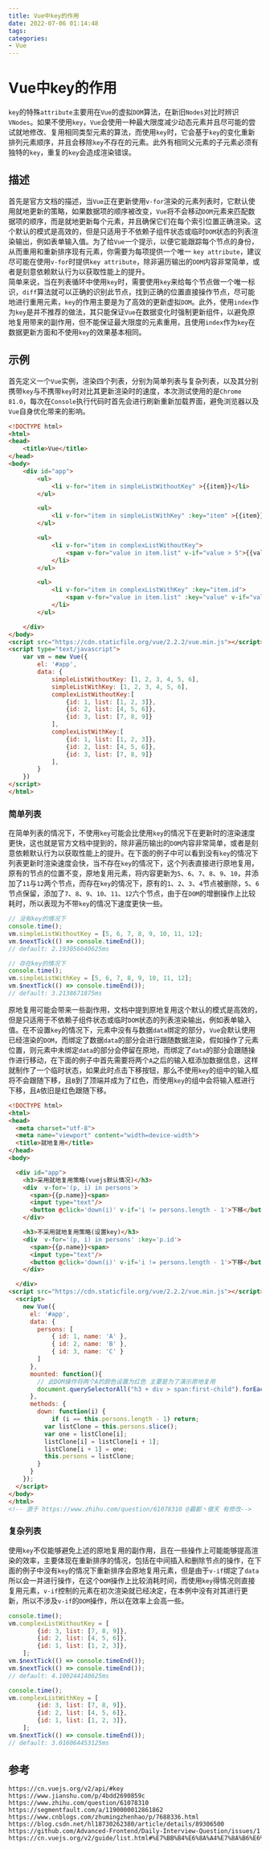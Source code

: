 ```yaml
---
title: Vue中key的作用
date: 2022-07-06 01:14:48
tags:
categories: 
- Vue
---
```

# Vue中key的作用
`key`的特殊`attribute`主要用在`Vue`的虚拟`DOM`算法，在新旧`Nodes`对比时辨识`VNodes`。如果不使用`key`，`Vue`会使用一种最大限度减少动态元素并且尽可能的尝试就地修改、复用相同类型元素的算法，而使用`key`时，它会基于`key`的变化重新排列元素顺序，并且会移除`key`不存在的元素。此外有相同父元素的子元素必须有独特的`key`，重复的`key`会造成渲染错误。

## 描述
首先是官方文档的描述，当`Vue`正在更新使用`v-for`渲染的元素列表时，它默认使用就地更新的策略，如果数据项的顺序被改变，`Vue`将不会移动`DOM`元素来匹配数据项的顺序，而是就地更新每个元素，并且确保它们在每个索引位置正确渲染。这个默认的模式是高效的，但是只适用于不依赖子组件状态或临时`DOM`状态的列表渲染输出，例如表单输入值。为了给`Vue`一个提示，以便它能跟踪每个节点的身份，从而重用和重新排序现有元素，你需要为每项提供一个唯一 `key attribute`，建议尽可能在使用`v-for`时提供`key attribute`，除非遍历输出的`DOM`内容非常简单，或者是刻意依赖默认行为以获取性能上的提升。  
简单来说，当在列表循环中使用`key`时，需要使用`key`来给每个节点做一个唯一标识，`diff`算法就可以正确的识别此节点，找到正确的位置直接操作节点，尽可能地进行重用元素，`key`的作用主要是为了高效的更新虚拟`DOM`。此外，使用`index`作为`key`是并不推荐的做法，其只能保证`Vue`在数据变化时强制更新组件，以避免原地复用带来的副作用，但不能保证最大限度的元素重用，且使用`index`作为`key`在数据更新方面和不使用`key`的效果基本相同。

## 示例

首先定义一个`Vue`实例，渲染四个列表，分别为简单列表与复杂列表，以及其分别携带`key`与不携带`key`时对比其更新渲染时的速度，本次测试使用的是`Chrome 81.0`，每次在`Console`执行代码时首先会进行刷新重新加载界面，避免浏览器以及`Vue`自身优化带来的影响。

```html
<!DOCTYPE html>
<html>
<head>
    <title>Vue</title>
</head>
<body>
    <div id="app">
        <ul>
            <li v-for="item in simpleListWithoutKey" >{{item}}</li>
        </ul>

        <ul>
            <li v-for="item in simpleListWithKey" :key="item" >{{item}}</li>
        </ul>

        <ul>
            <li v-for="item in complexListWithoutKey">
                <span v-for="value in item.list" v-if="value > 5">{{value}}</span>
            </li>
        </ul>

        <ul>
            <li v-for="item in complexListWithKey" :key="item.id">
                <span v-for="value in item.list" :key="value" v-if="value > 5">{{value}}</span>
            </li>
        </ul>

    </div>
</body>
<script src="https://cdn.staticfile.org/vue/2.2.2/vue.min.js"></script>
<script type="text/javascript">
    var vm = new Vue({
        el: '#app',
        data: {
            simpleListWithoutKey: [1, 2, 3, 4, 5, 6],
            simpleListWithKey: [1, 2, 3, 4, 5, 6],
            complexListWithoutKey:[
                {id: 1, list: [1, 2, 3]},
                {id: 2, list: [4, 5, 6]},
                {id: 3, list: [7, 8, 9]}
            ],
            complexListWithKey:[
                {id: 1, list: [1, 2, 3]},
                {id: 2, list: [4, 5, 6]},
                {id: 3, list: [7, 8, 9]}
            ],
        }
    })
</script>
</html>
```

### 简单列表
在简单列表的情况下，不使用`key`可能会比使用`key`的情况下在更新时的渲染速度更快，这也就是官方文档中提到的，除非遍历输出的`DOM`内容非常简单，或者是刻意依赖默认行为以获取性能上的提升。在下面的例子中可以看到没有`key`的情况下列表更新时渲染速度会快，当不存在`key`的情况下，这个列表直接进行原地复用，原有的节点的位置不变，原地复用元素，将内容更新为`5`、`6`、`7`、`8`、`9`、`10`，并添加了`11`与`12`两个节点，而存在`key`的情况下，原有的`1`、`2`、`3`、`4`节点被删除，`5`、`6`节点保留，添加了`7`、`8`、`9`、`10`、`11`、`12`六个节点，由于在`DOM`的增删操作上比较耗时，所以表现为不带`key`的情况下速度更快一些。


```javascript
// 没有key的情况下
console.time();
vm.simpleListWithoutKey = [5, 6, 7, 8, 9, 10, 11, 12];
vm.$nextTick(() => console.timeEnd());
// default: 2.193056640625ms
```

```javascript
// 存在key的情况下
console.time();
vm.simpleListWithKey = [5, 6, 7, 8, 9, 10, 11, 12];
vm.$nextTick(() => console.timeEnd());
// default: 3.2138671875ms
```

原地复用可能会带来一些副作用，文档中提到原地复用这个默认的模式是高效的，但是只适用于不依赖子组件状态或临时`DOM`状态的列表渲染输出，例如表单输入值。在不设置`key`的情况下，元素中没有与数据`data`绑定的部分，`Vue`会默认使用已经渲染的`DOM`，而绑定了数据`data`的部分会进行跟随数据渲染，假如操作了元素位置，则元素中未绑定`data`的部分会停留在原地，而绑定了`data`的部分会跟随操作进行移动，在下面的例子中首先需要将两个`A`之后的输入框添加数据信息，这样就制作了一个临时状态，如果此时点击下移按钮，那么不使用`key`的组中的输入框将不会跟随下移，且`B`到了顶端并成为了红色，而使用`key`的组中会将输入框进行下移，且`A`依旧是红色跟随下移。


```html
<!DOCTYPE html>
<html>
<head>
  <meta charset="utf-8">
  <meta name="viewport" content="width=device-width">
  <title>就地复用</title>
</head>
<body>

  <div id="app">
    <h3>采用就地复用策略(vuejs默认情况)</h3>
    <div  v-for='(p, i) in persons'>
      <span>{{p.name}}<span>  
      <input type="text"/>  
      <button @click='down(i)' v-if='i != persons.length - 1'>下移</button>
    </div> 

    <h3>不采用就地复用策略(设置key)</h3>
    <div  v-for='(p, i) in persons' :key='p.id'>
      <span>{{p.name}}<span> 
      <input type="text"/>  
      <button @click='down(i)' v-if='i != persons.length - 1'>下移</button>
    </div>

  </div>
<script src="https://cdn.staticfile.org/vue/2.2.2/vue.min.js"></script>
  <script>
    new Vue({
      el: '#app',
      data: {
        persons: [
            { id: 1, name: 'A' },
            { id: 2, name: 'B' },
            { id: 3, name: 'C' }
        ]
      },
      mounted: function(){
        // 此DOM操作将两个A的颜色设置为红色 主要是为了演示原地复用
        document.querySelectorAll("h3 + div > span:first-child").forEach( v => v.style.color="red");
      },
      methods: {
        down: function(i) {
            if (i == this.persons.length - 1) return;
          var listClone = this.persons.slice();
          var one = listClone[i];
          listClone[i] = listClone[i + 1];
          listClone[i + 1] = one;
          this.persons = listClone;
        }
      }
    });
  </script>
</body>
</html>
<!-- 源于 https://www.zhihu.com/question/61078310 @霸都丶傲天 有修改-->
```

### 复杂列表
使用`key`不仅能够避免上述的原地复用的副作用，且在一些操作上可能能够提高渲染的效率，主要体现在重新排序的情况，包括在中间插入和删除节点的操作，在下面的例子中没有`key`的情况下重新排序会原地复用元素，但是由于`v-if`绑定了`data`所以会一并进行操作，在这个`DOM`操作上比较消耗时间，而使用`key`得情况则直接复用元素，`v-if`控制的元素在初次渲染就已经决定，在本例中没有对其进行更新，所以不涉及`v-if`的`DOM`操作，所以在效率上会高一些。

```javascript
console.time();
vm.complexListWithoutKey = [
        {id: 3, list: [7, 8, 9]},
        {id: 2, list: [4, 5, 6]},
        {id: 1, list: [1, 2, 3]},
    ];
vm.$nextTick(() => console.timeEnd());
vm.$nextTick(() => console.timeEnd());
// default: 4.100244140625ms
```

```javascript
console.time();
vm.complexListWithKey = [
        {id: 3, list: [7, 8, 9]},
        {id: 2, list: [4, 5, 6]},
        {id: 1, list: [1, 2, 3]},
    ];
vm.$nextTick(() => console.timeEnd());
// default: 3.016064453125ms
```


## 参考

```
https://cn.vuejs.org/v2/api/#key
https://www.jianshu.com/p/4bdd2690859c
https://www.zhihu.com/question/61078310
https://segmentfault.com/a/1190000012861862
https://www.cnblogs.com/zhumingzhenhao/p/7688336.html
https://blog.csdn.net/hl18730262380/article/details/89306500
https://github.com/Advanced-Frontend/Daily-Interview-Question/issues/1
https://cn.vuejs.org/v2/guide/list.html#%E7%BB%B4%E6%8A%A4%E7%8A%B6%E6%80%81
```
